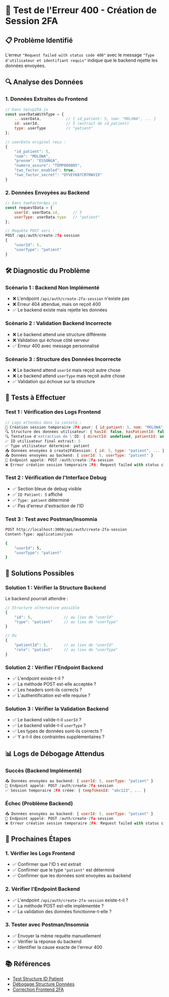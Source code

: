 # 🧪 Test de l'Erreur 400 - Création de Session 2FA

## 📋 **Problème Identifié**

L'erreur `"Request failed with status code 400"` avec le message `"Type d'utilisateur et identifiant requis"` indique que le backend rejette les données envoyées.

## 🔍 **Analyse des Données**

### **1. Données Extraites du Frontend**
```javascript
// Dans Setup2FA.js
const userDataWithType = {
    ...userData,           // { id_patient: 5, nom: "MOLOWA", ... }
    id: userId,            // 5 (extrait de id_patient)
    type: userType         // "patient"
};

// userData original reçu :
{
    "id_patient": 5,
    "nom": "MOLOWA",
    "prenom": "ESSONGA", 
    "numero_assure": "TEMP000005",
    "two_factor_enabled": true,
    "two_factor_secret": "OYVEYKB7CM7RWVIX"
}
```

### **2. Données Envoyées au Backend**
```javascript
// Dans twoFactorApi.js
const requestData = { 
    userId: userData.id,      // 5
    userType: userData.type   // "patient"
};

// Requête POST vers :
POST /api/auth/create-2fa-session
{
    "userId": 5,
    "userType": "patient"
}
```

## 🛠️ **Diagnostic du Problème**

### **Scénario 1 : Backend Non Implémenté**
- ❌ L'endpoint `/api/auth/create-2fa-session` n'existe pas
- ❌ Erreur 404 attendue, mais on reçoit 400
- ✅ Le backend existe mais rejette les données

### **Scénario 2 : Validation Backend Incorrecte**
- ❌ Le backend attend une structure différente
- ❌ Validation qui échoue côté serveur
- ✅ Erreur 400 avec message personnalisé

### **Scénario 3 : Structure des Données Incorrecte**
- ❌ Le backend attend `userId` mais reçoit autre chose
- ❌ Le backend attend `userType` mais reçoit autre chose
- ✅ Validation qui échoue sur la structure

## 🧪 **Tests à Effectuer**

### **Test 1 : Vérification des Logs Frontend**
```javascript
// Logs attendus dans la console :
🔐 Création session temporaire 2FA pour: { id_patient: 5, nom: "MOLOWA", ... }
🔍 Structure des données utilisateur: { hasId: false, hasPatientId: false, hasIdPatient: true, ... }
🔍 Tentative d'extraction de l'ID: { directId: undefined, patientId: undefined, idPatient: 5, ... }
✅ ID utilisateur final extrait: 5
✅ Type utilisateur déterminé: patient
📤 Données envoyées à create2FASession: { id: 5, type: "patient", ... }
📤 Données envoyées au backend: { userId: 5, userType: "patient" }
🔗 Endpoint appelé: POST /auth/create-2fa-session
❌ Erreur création session temporaire 2FA: Request failed with status code 400
```

### **Test 2 : Vérification de l'Interface Debug**
- ✅ Section bleue de debug visible
- ✅ `ID Patient: 5` affiché
- ✅ `Type: patient` déterminé
- ✅ Pas d'erreur d'extraction de l'ID

### **Test 3 : Test avec Postman/Insomnia**
```bash
POST http://localhost:3000/api/auth/create-2fa-session
Content-Type: application/json

{
    "userId": 5,
    "userType": "patient"
}
```

## 🚨 **Solutions Possibles**

### **Solution 1 : Vérifier la Structure Backend**
Le backend pourrait attendre :
```javascript
// Structure alternative possible
{
    "id": 5,              // au lieu de "userId"
    "type": "patient"     // au lieu de "userType"
}

// Ou
{
    "patientId": 5,       // au lieu de "userId"
    "role": "patient"     // au lieu de "userType"
}
```

### **Solution 2 : Vérifier l'Endpoint Backend**
- ✅ L'endpoint existe-t-il ?
- ✅ La méthode POST est-elle acceptée ?
- ✅ Les headers sont-ils corrects ?
- ✅ L'authentification est-elle requise ?

### **Solution 3 : Vérifier la Validation Backend**
- ✅ Le backend valide-t-il `userId` ?
- ✅ Le backend valide-t-il `userType` ?
- ✅ Les types de données sont-ils corrects ?
- ✅ Y a-t-il des contraintes supplémentaires ?

## 📊 **Logs de Débogage Attendus**

### **Succès (Backend Implémenté)**
```javascript
📤 Données envoyées au backend: { userId: 5, userType: "patient" }
🔗 Endpoint appelé: POST /auth/create-2fa-session
✅ Session temporaire 2FA créée: { tempTokenId: "abc123", ... }
```

### **Échec (Problème Backend)**
```javascript
📤 Données envoyées au backend: { userId: 5, userType: "patient" }
🔗 Endpoint appelé: POST /auth/create-2fa-session
❌ Erreur création session temporaire 2FA: Request failed with status code 400
```

## 🚀 **Prochaines Étapes**

### **1. Vérifier les Logs Frontend**
- ✅ Confirmer que l'ID `5` est extrait
- ✅ Confirmer que le type `"patient"` est déterminé
- ✅ Confirmer que les données sont envoyées au backend

### **2. Vérifier l'Endpoint Backend**
- ✅ L'endpoint `/api/auth/create-2fa-session` existe-t-il ?
- ✅ La méthode POST est-elle implémentée ?
- ✅ La validation des données fonctionne-t-elle ?

### **3. Tester avec Postman/Insomnia**
- ✅ Envoyer la même requête manuellement
- ✅ Vérifier la réponse du backend
- ✅ Identifier la cause exacte de l'erreur 400

## 📚 **Références**

- [Test Structure ID Patient](./TEST_STRUCTURE_ID_PATIENT.md)
- [Débogage Structure Données](./DEBUG_USERDATA_STRUCTURE.md)
- [Correction Frontend 2FA](./CORRECTION_2FA_FRONTEND.md)
